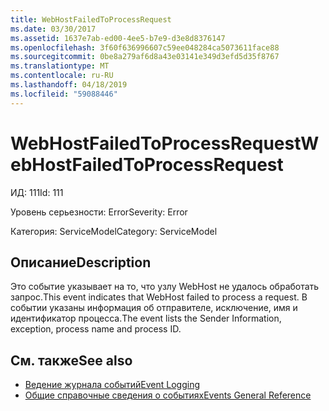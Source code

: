 ```yaml
---
title: WebHostFailedToProcessRequest
ms.date: 03/30/2017
ms.assetid: 1637e7ab-ed00-4ee5-b7e9-d3e8d8376147
ms.openlocfilehash: 3f60f636996607c59ee048284ca5073611face88
ms.sourcegitcommit: 0be8a279af6d8a43e03141e349d3efd5d35f8767
ms.translationtype: MT
ms.contentlocale: ru-RU
ms.lasthandoff: 04/18/2019
ms.locfileid: "59088446"
---
```

# <a name="webhostfailedtoprocessrequest"></a><span data-ttu-id="dad0d-102">WebHostFailedToProcessRequest</span><span class="sxs-lookup"><span data-stu-id="dad0d-102">WebHostFailedToProcessRequest</span></span>
<span data-ttu-id="dad0d-103">ИД: 111</span><span class="sxs-lookup"><span data-stu-id="dad0d-103">Id: 111</span></span>  
  
 <span data-ttu-id="dad0d-104">Уровень серьезности: Error</span><span class="sxs-lookup"><span data-stu-id="dad0d-104">Severity: Error</span></span>  
  
 <span data-ttu-id="dad0d-105">Категория: ServiceModel</span><span class="sxs-lookup"><span data-stu-id="dad0d-105">Category: ServiceModel</span></span>  
  
## <a name="description"></a><span data-ttu-id="dad0d-106">Описание</span><span class="sxs-lookup"><span data-stu-id="dad0d-106">Description</span></span>  
 <span data-ttu-id="dad0d-107">Это событие указывает на то, что узлу WebHost не удалось обработать запрос.</span><span class="sxs-lookup"><span data-stu-id="dad0d-107">This event indicates that WebHost failed to process a request.</span></span> <span data-ttu-id="dad0d-108">В событии указаны информация об отправителе, исключение, имя и идентификатор процесса.</span><span class="sxs-lookup"><span data-stu-id="dad0d-108">The event lists the Sender Information, exception, process name and process ID.</span></span>  
  
## <a name="see-also"></a><span data-ttu-id="dad0d-109">См. также</span><span class="sxs-lookup"><span data-stu-id="dad0d-109">See also</span></span>

- [<span data-ttu-id="dad0d-110">Ведение журнала событий</span><span class="sxs-lookup"><span data-stu-id="dad0d-110">Event Logging</span></span>](../../../../../docs/framework/wcf/diagnostics/event-logging/index.md)
- [<span data-ttu-id="dad0d-111">Общие справочные сведения о событиях</span><span class="sxs-lookup"><span data-stu-id="dad0d-111">Events General Reference</span></span>](../../../../../docs/framework/wcf/diagnostics/event-logging/events-general-reference.md)
